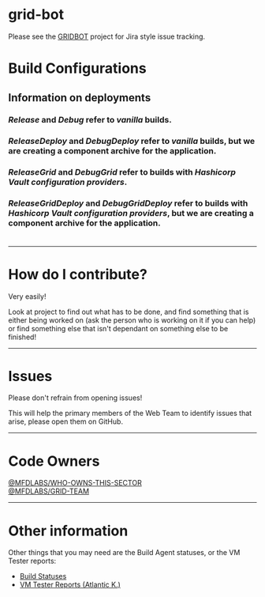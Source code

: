 # grid-bot

Please see the [GRIDBOT](https://github.com/orgs/mfdlabs/projects/5) project for Jira style issue tracking.

# Build Configurations

## Information on deployments<br/>
### ***Release*** and ***Debug*** refer to ***vanilla*** builds.<br/>
### ***ReleaseDeploy*** and ***DebugDeploy*** refer to ***vanilla*** builds, but we are creating a component archive for the application.<br/>
### ***ReleaseGrid*** and ***DebugGrid*** refer to builds with ***Hashicorp Vault configuration providers***.<br/>
### ***ReleaseGridDeploy*** and ***DebugGridDeploy*** refer to builds with ***Hashicorp Vault configuration providers***, but we are creating a component archive for the application.<br/><br/>

---

# How do I contribute?

Very easily!

Look at project to find out what has to be done, and find something that is either being worked on (ask the person who is working on it if you can help) or find something else that isn't dependant on something else to be finished!

---

# Issues

Please don't refrain from opening issues!

This will help the primary members of the Web Team to identify issues that arise, please open them on GitHub.

---

# Code Owners

[@MFDLABS/WHO-OWNS-THIS-SECTOR](https://github.codeowners.vmminfra.dev/ui/@mfdlabs/who-owns-this-sector)<br/>
[@MFDLABS/GRID-TEAM](https://github.codeowners.vmminfra.dev/ui/@mfdlabs/grid)

---

# Other information

Other things that you may need are the Build Agent statuses, or the VM Tester reports:

- [Build Statuses](https://7series.kairex.vmminfra.dev/ui/mfdlabs/project/grid-bot?tab=last-build)
- [VM Tester Reports (Atlantic K.)](https://7series.atlantic-kilo.vmminfra.dev/ui/mfdlabs/atlantic-project/grid-bot/reports)
